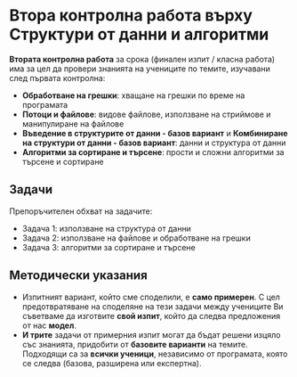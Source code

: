 # Втора контролна работа върху Структури от данни и алгоритми

**Втората контролна работа** за срока (финален изпит / класна работа) има за цел да провери знанията на учениците по темите, изучавани след първата контролна:
 - **Обработване на грешки**: хващане на грешки по време на програмата
 - **Потоци и файлове**: видове файлове, използване на стриймове и манипулиране на файлове
 - **Въведение в структурите от данни - базов вариант** и **Комбиниране на структури от данни - базов вариант**: данни и структура от данни
 - **Алгоритми за сортиране и търсене**: прости и сложни алгоритми за търсене и сортиране

## Задачи
Препоръчителен обхват на задачите:
 - Задача 1: използване на структура от данни
 - Задача 2: използване на файлове и обработване на грешки
 - Задача 3: алгоритми за сортиране и търсене

## Методически указания
 - Изпитният вариант, който сме споделили, е **само примерен**. С цел предотвратяване на споделяне на тези задачи между учениците Ви съветваме да изготвите **свой изпит**, който да следва предложения от нас **модел**.
 - **И трите** задачи от примерния изпит могат да бъдат решени изцяло със знанията, придобити от **базовите варианти** на темите. Подходящи са за **всички ученици**, независимо от програмата, която се следва (базова, разширена или експертна).